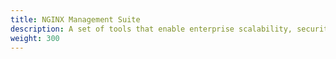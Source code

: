 ```yaml
---
title: NGINX Management Suite
description: A set of tools that enable enterprise scalability, security, observability, and governance.
weight: 300
---
```


